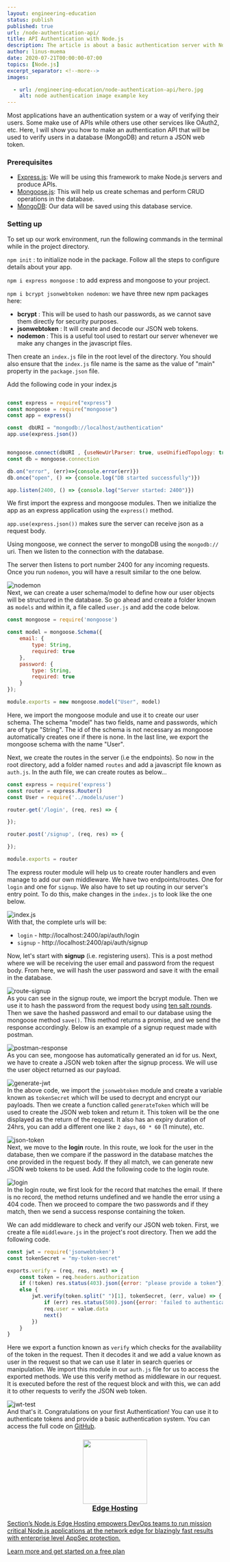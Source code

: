 ```yaml
---
layout: engineering-education
status: publish
published: true
url: /node-authentication-api/
title: API Authentication with Node.js
description: The article is about a basic authentication server with Node.js that gives API endpoints for authentication and provides a JSON web token with the login and signup requests.
author: linus-muema
date: 2020-07-21T00:00:00-07:00
topics: [Node.js]
excerpt_separator: <!--more-->
images:

  - url: /engineering-education/node-authentication-api/hero.jpg
    alt: node authentication image example key
---
```

Most applications have an authentication system or a way of verifying their users. Some make use of APIs while others use other services like OAuth2, etc. Here, I will show you how to make an authentication API that will be used to verify users in a database (MongoDB) and return a JSON web token.
<!--more-->

### Prerequisites
* [Express.js](https://expressjs.com/): We will be using this framework to make Node.js servers and produce APIs.
* [Mongoose.js](https://mongoosejs.com/): This will help us create schemas and perform CRUD operations in the database.
* [MongoDB](https://www.mongodb.com/): Our data will be saved using this database service.

### Setting up
To set up our work environment, run the following commands in the terminal while in the project directory.

`npm init` : to initialize node in the package. Follow all the steps to configure details about your app.

`npm i express mongoose` : to add express and mongoose to your project.

`npm i bcrypt jsonwebtoken nodemon`: we have three new npm packages here:

- **bcrypt** : This will be used to hash our passwords, as we cannot save them directly for security purposes.
- **jsonwebtoken** : It will create and decode our JSON web tokens.
- **nodemon** : This is a useful tool used to restart our server whenever we make any changes in the javascript files.

Then create an `index.js` file in the root level of the directory. You should also ensure that the `index.js` file name is the same as the value of "main" property in the `package.json` file.

Add the following code in your index.js

```javascript

const express = require("express")
const mongoose = require("mongoose")
const app = express()

const  dbURI = "mongodb://localhost/authentication"
app.use(express.json())


mongoose.connect(dbURI , {useNewUrlParser: true, useUnifiedTopology: true})
const db = mongoose.connection

db.on("error", (err)=>{console.error(err)})
db.once("open", () => {console.log("DB started successfully")})

app.listen(2400, () => {console.log("Server started: 2400")})
```

We first import the express and mongoose modules. Then we initialize the app as an express application using the `express()` method.

`app.use(express.json())` makes sure the server can receive json as a request body.

Using mongoose, we connect the server to mongoDB using the `mongodb://` uri. Then we listen to the connection with the database.

The server then listens to port number 2400 for any incoming requests. Once you run `nodemon`, you will have a result similar to the one below.

![nodemon](/node-authentication-api/nodemon.png)<br>
Next, we can create a user schema/model to define how our user objects will be structured in the database. So go ahead and create a folder known as `models` and within it, a file called `user.js` and add the code below.

```javascript
const mongoose = require('mongoose')

const model = mongoose.Schema({
    email: {
        type: String,
        required: true
    },
    password: {
        type: String,
        required: true
    }
});

module.exports = new mongoose.model("User", model)
```

Here, we import the mongoose module and use it to create our user schema. The schema "model" has two fields, name and passwords, which are of type "String". The id of the schema is not necessary as mongoose automatically creates one if there is none. In the last line, we export the mongoose schema with the name "User".

Next, we create the routes in the server (i.e the endpoints). So now in the root directory, add a folder named `routes` and add a javascript file known as `auth.js`. In the auth file, we can create routes as below...

```javascript
const express = require('express')
const router = express.Router()
const User = require('../models/user')

router.get('/login', (req, res) => {

});

router.post('/signup', (req, res) => {

});

module.exports = router
```

The express router module will help us to create router handlers and even manage to add our own middleware. We have two endpoints/routes. One for `login` and one for `signup`. We also have to set up routing in our server's entry point. To do this, make changes in the `index.js` to look like the one below.

![index.js](/node-authentication-api/app-router.png)<br>
With that, the complete urls will be:
* `login` - http://localhost:2400/api/auth/login
* `signup` - http://localhost:2400/api/auth/signup

Now, let's start with **signup** (i.e. registering users). This is a post method where we will be receiving the user email and password from the request body. From here, we will hash the user password and save it with the email in the database.

![route-signup](/node-authentication-api/route-signup.png)<br>
As you can see in the signup route, we import the bcrypt module. Then we use it to hash the password from the request body using [ten salt rounds](https://stackoverflow.com/questions/46693430/what-are-salt-rounds-and-how-are-salts-stored-in-bcrypt). Then we save the hashed password and email to our database using the mongoose method `save()`. This method returns a promise, and we send the response accordingly. Below is an example of a signup request made with postman.

![postman-response](/node-authentication-api/postman-signup-1.png)<br>
As you can see, mongoose has automatically generated an id for us. Next, we have to create a JSON web token after the signup process. We will use the user object returned as our payload.

![generate-jwt](/node-authentication-api/jwt-generate.png)<br>
In the above code, we import the `jsonwebtoken` module and create a variable known as `tokenSecret` which will be used to decrypt and encrypt our payloads. Then we create a function called `generateToken` which will be used to create the JSON web token and return it. This token will be the one displayed as the return of the request. It also has an expiry duration of 24hrs, you can add a different one like `2 days`, `60 * 60` (1 minute), etc.

![json-token](/node-authentication-api/json-token.png)<br>
Next, we move to the **login** route. In this route, we look for the user in the database, then we compare if the password in the database matches the one provided in the request body. If they all match, we can generate new JSON web tokens to be used. Add the following code to the login route.

![login](/node-authentication-api/login.png)<br>
In the login route, we first look for the record that matches the email. If there is no record, the method returns undefined and we handle the error using a 404 code. Then we proceed to compare the two passwords and if they match, then we send a success response containing the token.

We can add middleware to check and verify our JSON web token. First, we create a file `middleware.js` in the project's root directory. Then we add the following code.

```javascript
const jwt = require('jsonwebtoken')
const tokenSecret = "my-token-secret"

exports.verify = (req, res, next) => {
    const token = req.headers.authorization
    if (!token) res.status(403).json({error: "please provide a token"})
    else {
        jwt.verify(token.split(" ")[1], tokenSecret, (err, value) => {
            if (err) res.status(500).json({error: 'failed to authenticate token'})
            req.user = value.data
            next()
        })
    }
}
```

Here we export a function known as `verify` which checks for the availability of the token in the request. Then it decodes it and we add a value known as user in the request so that we can use it later in search queries or manipulation. We import this module in our `auth.js` file for us to access the exported methods. We use this verify method as middleware in our request. It is executed before the rest of the request block and with this, we can add it to other requests to verify the JSON web token.

![jwt-test](/node-authentication-api/jwt-test.png)<br>
And that's it. Congratulations on your first Authentication! You can use it to authenticate tokens and provide a basic authentication system. You can access the full code on [GitHub](https://github.com/LinusMuema/node-authentication-api).

<section class="section-rich-text xs-pb-80 xs-pt-80">
  <div class="section-container">
    <div class="section-rich-text-inner prl-5">
      <a class="decoration-none" href="/modules/node-js/">
        <div class="cta-block-box relative xs-mt-10 xs-mb-50">
          <div class="cta-block-box-left-block absolute"></div>
          <div class="cta-block-box-left-stripes absolute"></div>
          <div class="cta-block-box-inner pa-5 cta-shadow">
            <h3 class="title-3" style="text-align: center;"><img src="/assets/images/blog/featured-images/Node.js_logo.png" width="150" style="margin: 0;"><br>Edge Hosting</h3>
            <p class="xs-mb-20">Section’s Node.js Edge Hosting empowers DevOps teams to run mission critical Node.js applications at the network edge for blazingly fast results with enterprise level AppSec protection.</p>
            <span class="link-with-arrow-blue text-blue text-18-medium">Learn more and get started on a free plan</span>
          </div>
          <div class="cta-block-box-right-block absolute"></div>
          <div class="cta-block-box-right-stripes absolute"></div>
        </div>
      </a>
    </div>
  </div>
</section>

